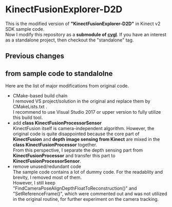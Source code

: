 # KinectFusionExplorer-D2D
This is the modified version of **"KinectFusionExplorer-D2D"** in Kinect v2 SDK sample code.  
Now I modify this repository as a **submodule of [cvgl](https://github.com/stnoh/cvgl)**. If you have an interest as a standalone project, then checkout the "standalone" tag.  


## Previous changes

## from sample code to standalolne

Here are the list of major modifications from original code.  

- CMake-based build chain  
  I removed VS project/solution in the original and replace them by CMakeLists.txt .  
  I recommend to use Visual Studio 2017 or upper version to fully utilize this build tool.  
- add **class KinectFusionProcessorSensor**  
  KinectFusion itself is camera-independent algorithm. However, the original code is quite disappointed because the core part of **KinectFusion** and **depth image sensing from Kinect** are mixed in the **class KinectFusionProcessor** together.  
  From this perspective, I separate the depth sensing part from **KinectFusionProcessor** and transfer this part to **KinectFusionProcessorSensor**.  
- remove unused/redundant code  
  The sample code contains a lot of dummy code. For the readablity and brevity, I removed most of them.  
  However, I still keep "FindCameraPoseAlignDepthFloatToReconstruction()" and "SetReferenceFrame()", which were commented out and was not utilized in the original routine, for further experiment on the camera tracking.  
